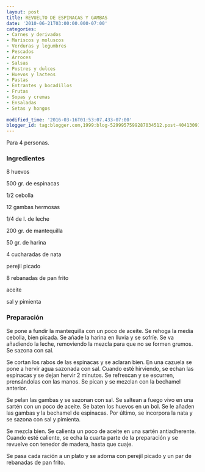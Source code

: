 ```yaml
---
layout: post
title: REVUELTO DE ESPINACAS Y GAMBAS
date: '2010-06-21T03:00:00.000-07:00'
categories:
- Carnes y derivados
- Mariscos y moluscos
- Verduras y legumbres
- Pescados
- Arroces
- Salsas
- Postres y dulces
- Huevos y lacteos
- Pastas
- Entrantes y bocadillos
- Frutas
- Sopas y cremas
- Ensaladas
- Setas y hongos
 
modified_time: '2016-03-16T01:53:07.433-07:00'
blogger_id: tag:blogger.com,1999:blog-5299957599287034512.post-4041309188727643892
---
```


Para 4 personas.

<h3>Ingredientes</h3>

8 huevos

500 gr. de espinacas

1/2 cebolla

12 gambas hermosas

1/4 de l. de leche

200 gr. de mantequilla

50 gr. de harina

4 cucharadas de nata

perejil picado

8 rebanadas de pan frito

aceite

sal y pimienta

<h3>Preparación</h3>

Se pone a fundir la mantequilla con un poco de aceite. Se rehoga la media cebolla, bien picada. Se añade la harina en lluvia y se sofríe. Se va añadiendo la leche, removiendo la mezcla para que no se formen grumos. Se sazona con sal.

Se cortan los rabos de las espinacas y se aclaran bien. En una cazuela se pone a hervir agua sazonada con sal. Cuando esté hirviendo, se echan las espinacas y se dejan hervir 2 minutos. Se refrescan y se escurren, prensándolas con las manos. Se pican y se mezclan con la bechamel anterior.

Se pelan las gambas y se sazonan con sal. Se saltean a fuego vivo en una sartén con un poco de aceite. Se baten los huevos en un bol. Se le añaden las gambas y la bechamel de espinacas. Por último, se incorpora la nata y se sazona con sal y pimienta.

Se mezcla bien. Se calienta un poco de aceite en una sartén antiadherente. Cuando esté caliente, se echa la cuarta parte de la preparación y se revuelve con tenedor de madera, hasta que cuaje.

Se pasa cada ración a un plato y se adorna con perejil picado y un par de rebanadas de pan frito.

